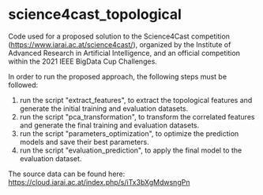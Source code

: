 # science4cast_topological

Code used for a proposed solution to the Science4Cast competition (https://www.iarai.ac.at/science4cast/), organized by the Institute of Advanced Research in Artificial Intelligence, and an official competition within the 2021 IEEE BigData Cup Challenges.

In order to run the proposed approach, the following steps must be followed:
1. run the script "extract_features", to extract the topological features and generate the initial training and evaluation datasets.
2. run the script "pca_transformation", to transform the correlated features  and generate the final training and evaluation datasets.
3. run the script "parameters_optimization", to optimize the prediction models and save their best parameters.
4. run the script "evaluation_prediction", to apply the final model to the evaluation dataset.

The source data can be found here: https://cloud.iarai.ac.at/index.php/s/iTx3bXgMdwsngPn
